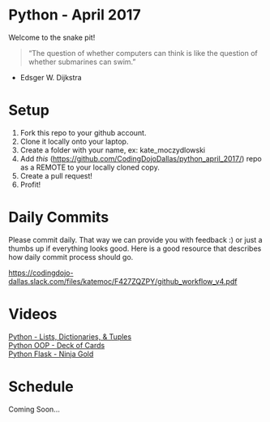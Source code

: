 Python - April 2017
====================

Welcome to the snake pit! 

> “The question of whether computers can think is like the question of whether submarines can swim.”
- Edsger W. Dijkstra

# Setup
 1. Fork this repo to your github account.
 2. Clone it locally onto your laptop.
 3. Create a folder with your name, ex: kate_moczydlowski
 4. Add *this* (https://github.com/CodingDojoDallas/python_april_2017/) repo as a REMOTE to your locally cloned copy.
 5. Create a pull request! 
 6. Profit!
 
# Daily Commits

Please commit daily. That way we can provide you with feedback :) or just a thumbs up if everything looks good. Here is a good resource that describes how daily commit process should go.

https://codingdojo-dallas.slack.com/files/katemoc/F427ZQZPY/github_workflow_v4.pdf

# Videos
[Python - Lists, Dictionaries, & Tuples](https://www.youtube.com/watch?v=iC85adTb8TM&feature=youtu.be "Arrays, Objects, & ...Tuples") <br>
[Python OOP - Deck of Cards](https://youtu.be/INHEo8Nn4ds "Python OOP - Deck of Cards") <br>
[Python Flask - Ninja Gold](https://youtu.be/TkMS86lvOFY "Python Flask - Ninja Gold") <br>

# Schedule
Coming Soon...
